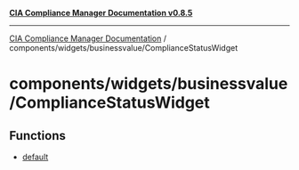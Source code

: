 [**CIA Compliance Manager Documentation v0.8.5**](../../../../README.md)

***

[CIA Compliance Manager Documentation](../../../../modules.md) / components/widgets/businessvalue/ComplianceStatusWidget

# components/widgets/businessvalue/ComplianceStatusWidget

## Functions

- [default](functions/default.md)
